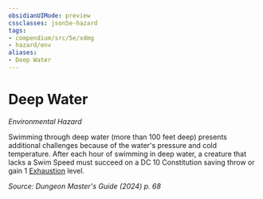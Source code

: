 ```yaml
---
obsidianUIMode: preview
cssclasses: json5e-hazard
tags:
- compendium/src/5e/xdmg
- hazard/env
aliases:
- Deep Water
---
```

# Deep Water
*Environmental Hazard*  

Swimming through deep water (more than 100 feet deep) presents additional challenges because of the water's pressure and cold temperature. After each hour of swimming in deep water, a creature that lacks a Swim Speed must succeed on a DC 10 Constitution saving throw or gain 1 [Exhaustion](conditions.md#Exhaustion) level.

*Source: Dungeon Master's Guide (2024) p. 68*